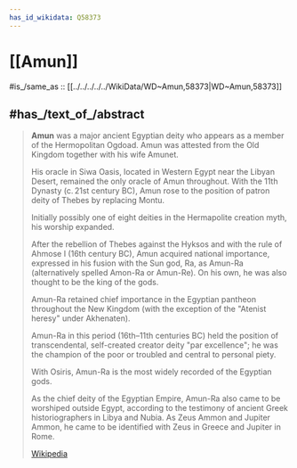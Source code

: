 ```yaml
---
has_id_wikidata: Q58373
---
```


# [[Amun]] 

#is_/same_as :: [[../../../../../WikiData/WD~Amun,58373|WD~Amun,58373]] 

## #has_/text_of_/abstract 

> **Amun** was a major ancient Egyptian deity who appears as a member of the Hermopolitan Ogdoad. 
> Amun was attested from the Old Kingdom together with his wife Amunet. 
> 
> His oracle in Siwa Oasis, located in Western Egypt near the Libyan Desert, 
> remained the only oracle of Amun throughout. 
> With the 11th Dynasty (c. 21st century BC), 
> Amun rose to the position of patron deity of Thebes by replacing Montu.
>
> Initially possibly one of eight deities in the Hermapolite creation myth, his worship expanded. 
> 
> After the rebellion of Thebes against the Hyksos and with the rule of Ahmose I (16th century BC), 
> Amun acquired national importance, 
> expressed in his fusion with the Sun god, Ra, as Amun-Ra (alternatively spelled Amon-Ra or Amun-Re). 
> On his own, he was also thought to be the king of the gods.
>
> Amun-Ra retained chief importance in the Egyptian pantheon throughout the New Kingdom 
> (with the exception of the "Atenist heresy" under Akhenaten). 
> 
> Amun-Ra in this period (16th–11th centuries BC) held the position of transcendental, 
> self-created creator deity "par excellence"; 
> he was the champion of the poor or troubled and central to personal piety. 
> 
> With Osiris, Amun-Ra is the most widely recorded of the Egyptian gods. 
>
> As the chief deity of the Egyptian Empire, Amun-Ra also came to be worshiped outside Egypt, 
> according to the testimony of ancient Greek historiographers in Libya and Nubia. 
> As Zeus Ammon and Jupiter Ammon, he came to be identified with Zeus in Greece and Jupiter in Rome.
>
> [Wikipedia](https://en.wikipedia.org/wiki/Amun) 

